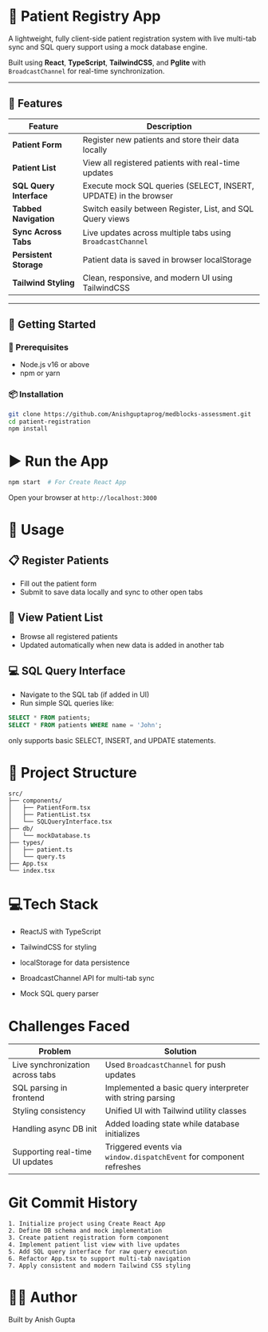 # 🏥 Patient Registry App

A lightweight, fully client-side patient registration system with live multi-tab sync and SQL query support using a mock database engine.

Built using **React**, **TypeScript**, **TailwindCSS**, and **Pglite** with `BroadcastChannel` for real-time synchronization.

---

## 📸 Features

| Feature                     | Description                                                                 |
|----------------------------|-----------------------------------------------------------------------------|
| **Patient Form**           | Register new patients and store their data locally                         |
| **Patient List**           | View all registered patients with real-time updates                        |
| **SQL Query Interface**    | Execute mock SQL queries (SELECT, INSERT, UPDATE) in the browser           |
| **Tabbed Navigation**      | Switch easily between Register, List, and SQL Query views                  |
| **Sync Across Tabs**       | Live updates across multiple tabs using `BroadcastChannel`                 |
| **Persistent Storage**     | Patient data is saved in browser localStorage                              |
| **Tailwind Styling**       | Clean, responsive, and modern UI using TailwindCSS                         |

---

## 🚀 Getting Started

### 🧰 Prerequisites

- Node.js v16 or above
- npm or yarn

### 📦 Installation

```bash
git clone https://github.com/Anishguptaprog/medblocks-assessment.git
cd patient-registration
npm install
```
# ▶️ Run the App
```bash
npm start  # For Create React App
```
Open your browser at `http://localhost:3000`

# 🧭 Usage
## 📋 Register Patients

- Fill out the patient form
- Submit to save data locally and sync to other open tabs

## 📄 View Patient List

- Browse all registered patients
- Updated automatically when new data is added in another tab

## 💻 SQL Query Interface

- Navigate to the SQL tab (if added in UI)
- Run simple SQL queries like:
```sql
SELECT * FROM patients;
SELECT * FROM patients WHERE name = 'John';
```
only supports basic SELECT, INSERT, and UPDATE statements.

# 📁 Project Structure
```pgsql
src/
├── components/
│   ├── PatientForm.tsx
│   ├── PatientList.tsx
│   └── SQLQueryInterface.tsx
├── db/
│   └── mockDatabase.ts
├── types/
│   ├── patient.ts
│   └── query.ts
├── App.tsx
└── index.tsx
```
# 💻Tech Stack
 - ReactJS with TypeScript
  
 - TailwindCSS for styling
  
 - localStorage for data persistence
  
 - BroadcastChannel API for multi-tab sync
  
 - Mock SQL query parser

# Challenges Faced

| Problem                          | Solution                                                            |
| -------------------------------- | ------------------------------------------------------------------- |
| Live synchronization across tabs | Used `BroadcastChannel` for push updates                            |
| SQL parsing in frontend          | Implemented a basic query interpreter with string parsing           |
| Styling consistency              | Unified UI with Tailwind utility classes                            |
| Handling async DB init           | Added loading state while database initializes                      |
| Supporting real-time UI updates  | Triggered events via `window.dispatchEvent` for component refreshes |

# Git Commit History
```pgsql
1. Initialize project using Create React App
2. Define DB schema and mock implementation
3. Create patient registration form component
4. Implement patient list view with live updates
5. Add SQL query interface for raw query execution
6. Refactor App.tsx to support multi-tab navigation
7. Apply consistent and modern Tailwind CSS styling
```

# 👨‍💻 Author
Built by Anish Gupta
